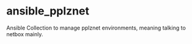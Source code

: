 # ansible_pplznet
Ansible Collection to manage pplznet environments, meaning talking to netbox mainly.
